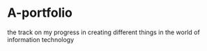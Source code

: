 # A-portfolio
the track on my progress in creating different things in the world of information technology 
